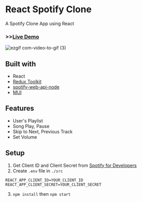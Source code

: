 # React Spotify Clone

A Spotify Clone App using React

### >>[Live Demo](https://prater21.github.io/Spotify-Clone/)
![ezgif com-video-to-gif (3)](https://user-images.githubusercontent.com/126800695/229820190-ac5d1b78-ef53-46b6-9669-168169f67c60.gif)

## Built with

- React
- [Redux Toolkit](https://redux-toolkit.js.org/)
- [spotify-web-api-node](https://github.com/thelinmichael/spotify-web-api-node)
- [MUI](https://mui.com/material-ui/icons/)

## Features

- User's Playlist
- Song Play, Pause
- Skip to Next, Previous Track
- Set Volume

## Setup

1. Get Client ID and Client Secret from [Spotify for Developers](https://developer.spotify.com/)
2. Create ```.env``` file in ```./src```
```
REACT_APP_CLIENT_ID=YOUR_CLIENT_ID
REACT_APP_CLIENT_SECRET=YOUR_CLIENT_SECRET
```
3. ```npm install``` then ```npm start```
